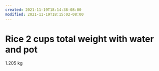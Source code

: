 ```yaml
---
created: 2021-11-19T18:14:38-08:00
modified: 2021-11-19T18:15:02-08:00
---
```


# Rice 2 cups total weight with water and pot

1.205 kg
